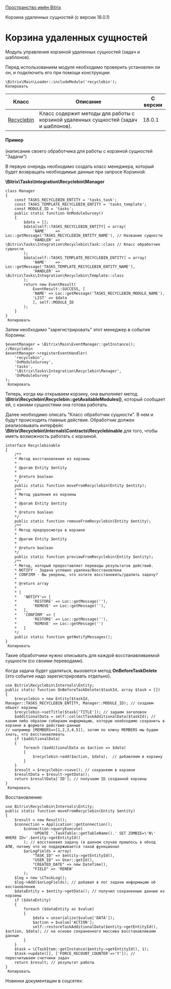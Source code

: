 [Пространство имён Bitrix](/api_d7/bitrix/index.php)

Корзина удаленных сущностей (с версии 18.0.1)

Корзина удаленных сущностей
===========================

Модуль управления корзиной удаленных сущностей (задач и шаблонов).

Перед использованием модуля необходимо проверить установлен ли он, и подключить его при помощи конструкции:

```
\Bitrix\Main\Loader::includeModule('recyclebin');
Копировать
```

| Класс | Описание | С версии |
| --- | --- | --- |
| [Recyclebin](/api_d7/bitrix/recyclebin/recyclebin/index.php) | Класс содержит методы для работы с корзиной удаленных сущностей (задач и шаблонов). | 18.0.1 |

  
  


#### Пример

(написание своего обработчика для работы с корзиной сущностей "Задачи")

В первую очередь необходимо создать класс менеджера, который будет возвращать необходимые данные при запросе Корзиной:

**\Bitrix\Tasks\Integration\Recyclebin\Manager**

```
class Manager
{
	const TASKS_RECYCLEBIN_ENTITY = 'tasks_task';
	const TASKS_TEMPLATE_RECYCLEBIN_ENTITY = 'tasks_template';
	const MODULE_ID = 'tasks';
	public static function OnModuleSurvey()
	{
		$data = [];
		$data[self::TASKS_RECYCLEBIN_ENTITY] = array(
			'NAME'    => Loc::getMessage('TASKS_RECYCLEBIN_ENTITY_NAME'), // Название сущности
			'HANDLER' => \Bitrix\Tasks\Integration\Recyclebin\Task::class // Класс обработчик сущности
		);
		$data[self::TASKS_TEMPLATE_RECYCLEBIN_ENTITY] = array(
			'NAME'    => Loc::getMessage('TASKS_TEMPLATE_RECYCLEBIN_ENTITY_NAME'),
			'HANDLER' => \Bitrix\Tasks\Integration\Recyclebin\Template::class
		);
		return new EventResult(
			EventResult::SUCCESS, [
			'NAME' => Loc::getMessage('TASKS_RECYCLEBIN_MODULE_NAME'),
			'LIST' => $data
			], self::MODULE_ID
		);
	}
}
 Копировать
```

Затем необходимо "зарегистрировать" этот менеджер в события Корзины:

```
$eventManager = \Bitrix\Main\EventManager::getInstance();
//Recyclebin
$eventManager->registerEventHandler(
	'recyclebin',
	'OnModuleSurvey',
	'tasks',
	'\Bitrix\Tasks\Integration\Recyclebin\Manager',
	'OnModuleSurvey'
);
 Копировать
```

Теперь, когда мы открываем корзину, она выполняет метод **\Bitrix\Recyclebin\Recyclebin::getAvailableModules()**, который сообщает ей, с какими сущностями она готова работать.

Далее необходимо описать "Класс обработчик сущности". В нем и будут происходить главные действия.
Обработчик должен реализовывать интерфейс **\Bitrix\Recyclebin\Internals\Contracts\Recyclebinable** для того, чтобы иметь возможность работать с корзиной.

```
interface Recyclebinable
{
	/**
	* Метод восстановления из корзины
	* 
	* @param Entity $entity
	*
	* @return boolean
	*/
	public static function moveFromRecyclebin(Entity $entity);
	/**
	* Метод удаления из корзины
	* 
	* @param Entity $entity
	*
	* @return boolean
	*/
	public static function removeFromRecyclebin(Entity $entity);
	/**
	* Метод предпросмотра в корзине
	* 
	* @param Entity $entity
	*
	* @return boolean
	*/
	public static function previewFromRecyclebin(Entity $entity);
	/**
	* Метод, который предоставляет переводы результатов действий. 
	* NOTIFY - Задача успешно удалена/Восстановлена 
	* CONFIRM - Вы уверены, что хотите восстановить/удалить задачу?
	* 
	* @return array
	*
	* [
	*	'NOTIFY'=> [
	*		'RESTORE' => Loc::getMessage(''),
	*		'REMOVE' => Loc::getMessage(''),
	*	],
	*	'CONFIRM' => [
	*		'RESTORE' => Loc::getMessage(''),
	*		'REMOVE' => Loc::getMessage('')
	*	]
	*/
	public static function getNotifyMessages();
}
 Копировать
```

Такие обработчики нужно описывать для каждой восстанавливаемой сущности (со своими переводами).

Когда задача будет удаляться, вызовется метод **OnBeforeTaskDelete** (это событие надо зарегистрировать отдельно).

```
use Bitrix\Recyclebin\Internals\Entity;
public static function OnBeforeTaskDelete($taskId, array $task = [])
{
	$recyclebin = new Entity($taskId, Manager::TASKS_RECYCLEBIN_ENTITY, Manager::MODULE_ID); // создаем объект корзины
	$recyclebin->setTitle($task['TITLE']); // задаем заголовок
	$additionalData = self::collectTaskAdditionalData($taskId); //каким либо образом собираем информацию, которую необходимо сохранить в корзине в формате действие-данные
// например [MEMBERS=>[1,2,3,4,5]], затем по ключу MEMBERS мы будем знать, что восстанавливать
	if ($additionalData)
	{
		foreach ($additionalData as $action => $data)
		{
			$recyclebin->add($action, $data);  // добавляем в корзину
		}
	}
	$result = $recyclebin->save(); // сохраняем в корзине
	$resultData = $result->getData();
	return $resultData['ID']; // получаем ID созданной корзины
}
 Копировать
```

Восстановление:

```
use Bitrix\Recyclebin\Internals\Entity;
public static function moveFromRecyclebin(Entity $entity)
{
	$result = new Result();
	$connection = Application::getConnection();
		$connection->queryExecute(
			'UPDATE '.TaskTable::getTableName().' SET ZOMBIE=\'N\' WHERE ID='.$entity->getEntityId()
		); // восстановил задачу (в данном случае пришлось в обход АПИ, потому что не поддерживается такой функционал
		$arLogFields = array(
			"TASK_ID" => $entity->getEntityId(),
			"USER_ID" => User::getId(),
			"CREATED_DATE" => new DateTime(),
			"FIELD" => 'RENEW'
		);
	$log = new \CTaskLog();
	$log->Add($arLogFields); // добавил в лог задачи информацию об востановлении
	$dataEntity = $entity->getData(); // получил сохраненные данные из корзины
	if ($dataEntity)
	{
		foreach ($dataEntity as $value)
		{
			$data = unserialize($value['DATA']);
			$action = $value['ACTION'];
			self::restoreTaskAdditionalData($entity->getEntityId(), $action, $data); // на основе сохраненного массива восстанавливаем данные
		}
	}
	$task = \CTaskItem::getInstance($entity->getEntityId(), 1);
	$task->update([], ['FORCE_RECOUNT_COUNTER'=>'Y']); // пересчитываем счетчики задач
	return $result; // результат работы 
}
 Копировать
```

Новинки документации в соцсетях: